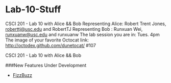 Lab-10-Stuff
============


CSCI 201 - Lab 10 with Alice &amp;&amp; Bob
    Representing Alice: Robert Trent Jones, roberttj@usc.edu and RobertTJ
    Representing Bob : Runxuan Wei, runxuanw@usc.edu and runxuanw
    The lab session you are in: Tues. 4pm
    The image of your favorite Octocat link: http://octodex.github.com/dunetocat/ #107

CSCI 201 - Lab 10 with Alice &amp;&amp; Bob 

###New Features Under Development
  + [FizzBuzz](http://www.codinghorror.com/blog/2007/02/why-cant-programmers-program.html)
